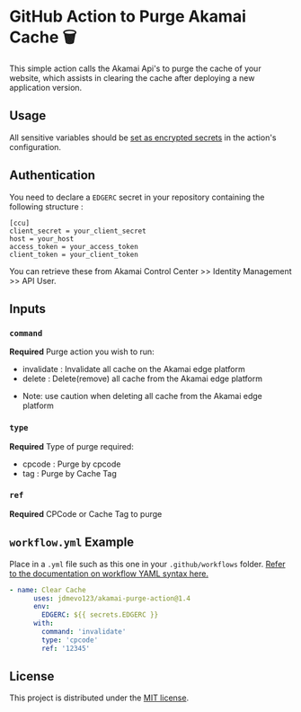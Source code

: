 # GitHub Action to Purge Akamai Cache  🗑️ 

This simple action calls the Akamai Api's to purge the cache of your website, which assists in clearing the cache after deploying a new application version.

## Usage

All sensitive variables should be [set as encrypted secrets](https://help.github.com/en/articles/virtual-environments-for-github-actions#creating-and-using-secrets-encrypted-variables) in the action's configuration.

## Authentication

You need to declare a `EDGERC` secret in your repository containing the following structure :
```
[ccu]
client_secret = your_client_secret
host = your_host
access_token = your_access_token
client_token = your_client_token
```
You can retrieve these from Akamai Control Center >> Identity Management >> API User.

## Inputs

### `command`
**Required**
Purge action you wish to run:
- invalidate : Invalidate all cache on the Akamai edge platform
- delete : Delete(remove) all cache from the Akamai edge platform
* Note: use caution when deleting all cache from the Akamai edge platform

### `type`
**Required**
Type of purge required:
- cpcode : Purge by cpcode
- tag : Purge by Cache Tag

### `ref`
**Required** 
CPCode or Cache Tag to purge

## `workflow.yml` Example

Place in a `.yml` file such as this one in your `.github/workflows` folder. [Refer to the documentation on workflow YAML syntax here.](https://help.github.com/en/articles/workflow-syntax-for-github-actions)

```yaml
- name: Clear Cache
      uses: jdmevo123/akamai-purge-action@1.4
      env:
        EDGERC: ${{ secrets.EDGERC }}
      with:
        command: 'invalidate'
        type: 'cpcode'
        ref: '12345'
```
## License

This project is distributed under the [MIT license](LICENSE.md).
